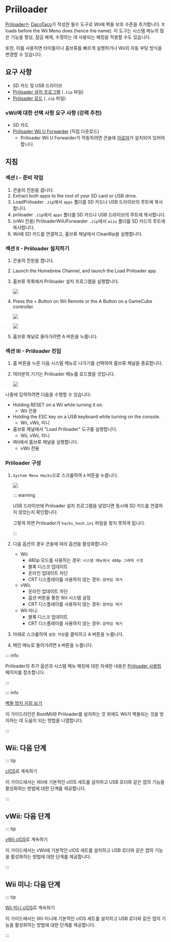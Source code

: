 # Priiloader

[Priiloader](https://github.com/DacoTaco/priiloader)는 [DacoTaco](https://github.com/DacoTaco)가 작성한 필수 도구로 Wii에 벽돌 보호 수준을 추가합니다. It loads before the Wii Menu does (hence the name). 이 도구는 시스템 메뉴의 많은 기능을 향상, 잠금 해제, 수정하는 데 사용되는 해킹을 적용할 수도 있습니다.

또한, 이를 사용하면 타이틀이나 홈브류를 빠르게 실행하거나 Wii의 자동 부팅 방식을 변경할 수 있습니다.

## 요구 사항

- SD 카드 및 USB 드라이브
- [Priiloader 설치 프로그램](https://oscwii.org/library/app/priiloader) (`.zip` 파일)
- [Priiloader 로드](https://oscwii.org/library/app/loadpriiloader) (`.zip` 파일)

### vWii에 대한 선택 사항 요구 사항 (강력 추천)

- SD 카드
- [Priiloader Wii U Forwarder](https://github.com/DacoTaco/priiloader/releases/download/0.10.0/PriiloaderWiiUForwarder.zip) (직접 다운로드)
  - Priiloader Wii U Forwarder가 작동하려면 콘솔에 [아로마](https://wiiu.hacks.guide/#/aroma/getting-started)가 설치되어 있어야 합니다.

## 지침

### 섹션 I - 준비 작업

1. 콘솔의 전원을 끕니다.
2. Extract both apps to the root of your SD card or USB drive.
3. LoadPriiloader `.zip`에서 `apps` 폴더를 SD 카드나 USB 드라이브의 루트에 복사합니다.
4. priiloader `.zip`에서 `apps` 폴더를 SD 카드나 USB 드라이브의 루트에 복사합니다.
5. (vWii 전용) PriiloaderWiiUForwarder `.zip`에서 `wiiu` 폴더를 SD 카드의 루트에 복사합니다.
6. Wii에 SD 카드를 연결하고, 홈브류 채널에서 CleanRip을 실행합니다.

### 섹션 II - Priiloader 설치하기

1. 콘솔의 전원을 켭니다.

2. Launch the Homebrew Channel, and launch the Load Priiloader app.

3. 홈브류 목록에서 Priiloader 설치 프로그램을 실행합니다.

   ![](/images/hbc/priiloader-and-loadpriiloader.png)

4. Press the + Button on Wii Remote or the A Button on a GameCube controller.

   ![](/images/priiloader/installer.png)

   ![](/images/priiloader/installing.png)

5. 홈브류 채널로 돌아가려면 A 버튼을 누릅니다.

### 섹션 III - Priiloader 진입

1. 홈 버튼을 누른 다음 시스템 메뉴로 나가기를 선택하여 홈브류 채널을 종료합니다.
2. 여러분의 기기는 Priiloader 메뉴를 로드했을 것입니다.

   ![](/images/priiloader/menu.png)

나중에 입력하려면 다음을 수행할 수 있습니다:

- Holding RESET on a Wii while turning it on.
  - Wii 전용
- Holding the ESC key on a USB keyboard while turning on the console.
  - Wii, vWii, 미니
- 홈브류 채널에서 "Load Priiloader" 도구를 실행합니다.
  - Wii, vWii, 미니
- Wii에서 홈브류 채널을 실행합니다.
  - vWii 전용

### Priiloader 구성

1. `System Menu Hacks`으로 스크롤하여 `A` 버튼을 누릅니다.

   ![](/images/priiloader/menu_hacks.png)

   ::: warning

   USB 드라이브에 Priiloader 설치 프로그램을 넣었다면 동시에 SD 카드를 연결하지 않았는지 확인합니다.

   그렇게 하면 Priiloader가 `hacks_hash.ini` 파일을 찾지 못하게 됩니다.

   :::

2. 다음 옵션의 경우 콘솔에 따라 옵션을 활성화합니다:
   - Wii:
     - 480p 모드를 사용하는 경우: `시스템 메뉴에서 480p 그래픽 수정`
     - 블록 디스크 업데이트
     - 온라인 업데이트 차단
     - CRT 디스플레이를 사용하지 않는 경우: `깜박임 제거`
   - vWii:
     - 온라인 업데이트 차단
     - 옵션 버튼을 통한 Wii 시스템 설정
     - CRT 디스플레이를 사용하지 않는 경우: `깜박임 제거`
   - Wii 미니:
     - 블록 디스크 업데이트
     - CRT 디스플레이를 사용하지 않는 경우: `깜박임 제거`

3. 아래로 스크롤하여 `설정 저장`을 클릭하고 A 버튼을 누릅니다.

4. 메인 메뉴로 돌아가려면 `B` 버튼을 누릅니다.

::: info

Priiloader의 추가 옵션과 시스템 메뉴 해킹에 대한 자세한 내용은 [Priiloader 사용법](priiloader-usage) 페이지를 참조합니다.

:::

::: info

[벽돌 방지 지침 보기](bricks#brick-prevention)

이 가이드라인은 BootMii와 Priiloader를 설치하는 것 외에도 Wii가 벽돌되는 것을 방지하는 데 도움이 되는 방법을 나열합니다.

:::

## Wii: 다음 단계

::: tip

[cIOS](cios)로 계속하기

이 가이드에서는 Wii에 기본적인 cIOS 세트를 설치하고 USB 로더와 같은 앱의 기능을 활성화하는 방법에 대한 단계를 제공합니다.

:::

## vWii: 다음 단계

::: tip

[vWii cIOS](cios-vwii)로 계속하기

이 가이드에서는 vWii에 기본적인 cIOS 세트를 설치하고 USB 로더와 같은 앱의 기능을 활성화하는 방법에 대한 단계를 제공합니다.

:::

## Wii 미니: 다음 단계

::: tip

[Wii 미니 cIOS](cios-mini)로 계속하기

이 가이드에서는 Wii 미니에 기본적인 cIOS 세트를 설치하고 USB 로더와 같은 앱의 기능을 활성화하는 방법에 대한 단계를 제공합니다.

:::
